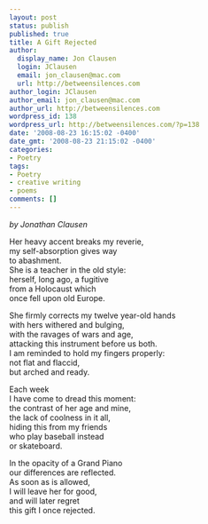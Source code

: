 ```yaml
---
layout: post
status: publish
published: true
title: A Gift Rejected
author:
  display_name: Jon Clausen
  login: JClausen
  email: jon_clausen@mac.com
  url: http://betweensilences.com
author_login: JClausen
author_email: jon_clausen@mac.com
author_url: http://betweensilences.com
wordpress_id: 138
wordpress_url: http://betweensilences.com/?p=138
date: '2008-08-23 16:15:02 -0400'
date_gmt: '2008-08-23 21:15:02 -0400'
categories:
- Poetry
tags:
- Poetry
- creative writing
- poems
comments: []
---
```

<p><em>by Jonathan Clausen</em></p>
<p>Her heavy accent breaks my reverie,<br />
my self-absorption gives way<br />
to abashment.<br />
She is a teacher in the old style:<br />
herself, long ago, a fugitive<br />
from a Holocaust which<br />
once fell upon old Europe.</p>
<p>She firmly corrects my twelve year-old hands<br />
with hers withered and bulging,<br />
with the ravages of wars and age,<br />
attacking this instrument before us both.<br />
I am reminded to hold my fingers properly:<br />
not flat and flaccid,<br />
but arched and ready.</p>
<p>Each week<br />
I have come to dread this moment:<br />
the contrast of her age and mine,<br />
the lack of coolness in it all,<br />
hiding this from my friends<br />
who play baseball instead<br />
or skateboard.</p>
<p>In the opacity of a Grand Piano<br />
our differences are reflected.<br />
As soon as is allowed,<br />
I will leave her for good,<br />
and will later regret<br />
this gift I once rejected.</p>
